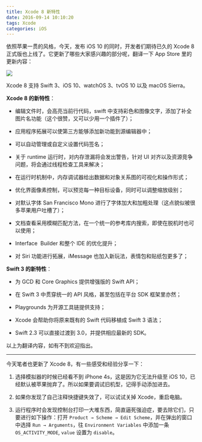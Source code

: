 ```yaml
---
title: Xcode 8 新特性
date: 2016-09-14 10:10:20
tags: Xcode
categories: iOS
---
```


依照苹果一贯的风格，今天，发布 iOS 10 的同时，开发者们期待已久的 Xcode 8 正式版也上线了。它更新了哪些大家感兴趣的部分呢，翻译一下 App Store 里的更新内容：

<!--more-->

![](new-in-xcode8.png)

Xcode 8 支持 Swift 3、iOS 10、watchOS 3、tvOS 10 以及 macOS Sierra。

**Xcode 8 的新特性**：

- 编辑文件时，会高亮当前行代码，swift 中支持彩色和图像文字，添加了补全图片名功能（这个很赞，又可以少用一个插件了）；

- 应用程序拓展可以使第三方能够添加新功能到源编辑器中；

- 可以自动管理或自定义设置代码签名；

- 关于 runtime 运行时，对内存泄漏将会发出警告，针对 UI 对齐以及资源竞争问题，将会通过线程检查工具来解决；

- 在运行时机制中，内存调试器给出数据和对象关系图的可视化和操作形式；

- 优化界面像素控制，可以预览每一种目标设备，同时可以调整缩放级别；

- 对默认字体 San Francisco Mono 进行了字体加大和加粗处理（这点貌似被很多苹果用户吐槽了）；

- 文档查看采用模糊匹配方法，在一个统一的参考库内搜索，即使在脱机时也可以使用；

- Interface  Builder 和整个 IDE 的优化提升；

- 对 Siri 功能进行拓展，iMessage 也加入新玩法，表情包和贴纸包更多了；


**Swift 3 的新特性**：

- 为 GCD 和 Core Graphics 提供增强版的 Swift API；

- 在 Swift 3 中贯穿统一的 API 风格，甚至包括在平台 SDK 框架里亦然；

- Playgrounds 为开源工具链提供支持；

- Xcode 会帮助你将原来既有的 Swift 代码移植成 Swift 3 语法；

- Swift 2.3 可以直接过渡到 3.0，并提供相应最新的 SDK。


以上为翻译内容，如有不到欢迎指出。

---

今天笔者也更新了 Xcode 8，有一些感受和经验分享一下：

1. 选择模拟器的时候已经看不到 iPhone 4s，这是因为它无法升级至 iOS 10，已经默认被苹果抛弃了。所以如果要调试旧机型，记得手动添加进去。

2. 如果你发现了自己注释快捷键失效了，可以试试关掉 Xcode，重启电脑。

3. 运行程序时会发现控制台打印一大堆东西，简直逼死强迫症，要去除它们，只要进行如下操作：打开 `Product → Scheme → Edit Scheme`，并在弹出的窗口中选择 `Run → Arguments`，往 `Environment Variables` 中添加一条 `OS_ACTIVITY_MODE`, `value` 设置为 `disable`。